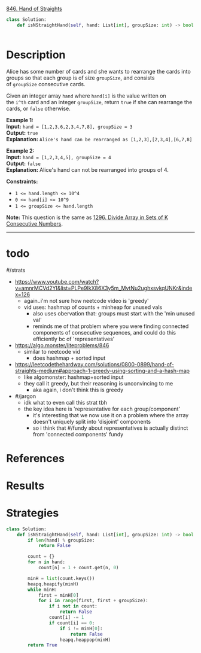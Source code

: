 [846. Hand of Straights](https://leetcode.com/problems/hand-of-straights/)

```python
class Solution:
    def isNStraightHand(self, hand: List[int], groupSize: int) -> bool:
        
```

# Description

Alice has some number of cards and she wants to rearrange the cards into groups so that each group is of size `groupSize`, and consists of `groupSize` consecutive cards.

Given an integer array `hand` where `hand[i]` is the value written on the `i^th` card and an integer `groupSize`, return `true` if she can rearrange the cards, or `false` otherwise.

**Example 1:**  
**Input:** `hand = [1,2,3,6,2,3,4,7,8], groupSize = 3`  
**Output:** `true`  
**Explanation:** `Alice's hand can be rearranged as [1,2,3],[2,3,4],[6,7,8]`

**Example 2:**  
**Input:** `hand = [1,2,3,4,5], groupSize = 4`  
**Output:** `false`  
**Explanation:** Alice's hand can not be rearranged into groups of 4.

**Constraints:**
- `1 <= hand.length <= 10^4`
- `0 <= hand[i] <= 10^9`
- `1 <= groupSize <= hand.length`

**Note:** This question is the same as [1296. Divide Array in Sets of K Consecutive Numbers](https://leetcode.com/problems/divide-array-in-sets-of-k-consecutive-numbers/).

---


# todo

#/strats 
- https://www.youtube.com/watch?v=amnrMCVd2YI&list=PLPe9IkX86X3y5m_MvtNu2ughxsvkqUNKr&index=126
	- again..i'm not sure how neetcode video is 'greedy'
	- vid uses: hashmap of counts + minheap for unused vals
		- also uses obervation that: groups must start with the 'min unused val'
		- reminds me of that problem where you were finding connected components of consecutive sequences, and could do this efficiently bc of 'representatives'
- https://algo.monster/liteproblems/846
	- similar to neetcode vid
		- does hashmap + sorted input
- https://leetcodethehardway.com/solutions/0800-0899/hand-of-straights-medium#approach-1-greedy-using-sorting-and-a-hash-map
	- like algomonster: hashmap+sorted input
	- they call it greedy, but their reasoning is unconvincing to me
		- aka again, i don't think this is greedy
- #/jargon 
	- idk what to even call this strat tbh
	- the key idea here is 'representative for each group/component'
		- it's interesting that we now use it on a problem where the array doesn't uniquely split into 'disjoint' components
		- so i think that #/fundy about representatives is actually distinct from 'connected components' fundy





# References



# Results



# Strategies

```python
class Solution:
    def isNStraightHand(self, hand: List[int], groupSize: int) -> bool:
        if len(hand) % groupSize:
            return False

        count = {}
        for n in hand:
            count[n] = 1 + count.get(n, 0)

        minH = list(count.keys())
        heapq.heapify(minH)
        while minH:
            first = minH[0]
            for i in range(first, first + groupSize):
                if i not in count:
                    return False
                count[i] -= 1
                if count[i] == 0:
                    if i != minH[0]:
                        return False
                    heapq.heappop(minH)
        return True

```